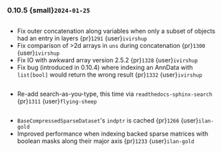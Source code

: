 ### 0.10.5 {small}`2024-01-25`

```{rubric} Bugfix
```

* Fix outer concatenation along variables when only a subset of objects had an entry in layers {pr}`1291` {user}`ivirshup`
* Fix comparison of >2d arrays in `uns` during concatenation {pr}`1300` {user}`ivirshup`
* Fix IO with awkward array version 2.5.2 {pr}`1328` {user}`ivirshup`
* Fix bug (introduced in 0.10.4) where indexing an AnnData with `list[bool]` would return the wrong result {pr}`1332` {user}`ivirshup`

```{rubric} Documentation
```
* Re-add search-as-you-type, this time via `readthedocs-sphinx-search` {pr}`1311` {user}`flying-sheep`

```{rubric} Performance
```

* `BaseCompressedSparseDataset`'s `indptr` is cached {pr}`1266` {user}`ilan-gold`
* Improved performance when indexing backed sparse matrices with boolean masks along their major axis {pr}`1233` {user}`ilan-gold`
